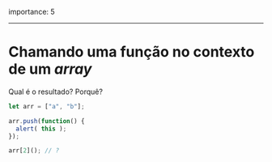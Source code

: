 importance: 5

---

# Chamando uma função no contexto de um *array*

Qual é o resultado? Porquê?

```js
let arr = ["a", "b"];

arr.push(function() {
  alert( this );
});

arr[2](); // ?
```

